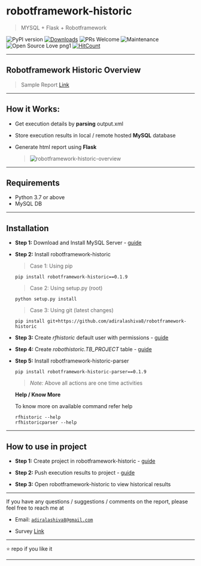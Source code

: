 # robotframework-historic

> MYSQL + Flask + Robotframework

![PyPI version](https://badge.fury.io/py/robotframework-historic.svg)
[![Downloads](https://pepy.tech/badge/robotframework-historic)](https://pepy.tech/project/robotframework-historic)
![PRs Welcome](https://img.shields.io/badge/PRs-welcome-brightgreen.svg?style=flat-square)
![Maintenance](https://img.shields.io/badge/Maintained%3F-yes-green.svg)
![Open Source Love png1](https://badges.frapsoft.com/os/v1/open-source.png?v=103)
[![HitCount](http://hits.dwyl.io/adiralashiva8/robotframework-historic.svg)](http://hits.dwyl.io/adiralashiva8/robotframework-historic)

---

## Robotframework Historic Overview

 > Sample Report [Link](https://rfhistoric.netlify.com/)

---

## How it Works:

- Get execution details by __parsing__ output.xml
- Store execution results in local / remote hosted __MySQL__ database
- Generate html report using __Flask__

  > <img src="https://i.ibb.co/PzVNGfN/robotframework-historic-overview.png" alt="robotframework-historic-overview">

---

## Requirements

 - Python 3.7 or above
 - MySQL DB

---

## Installation

 - __Step 1:__ Download and Install MySQL Server - [guide](https://bit.ly/2GrUUZ9)

 - __Step 2:__ Install robotframework-historic

    > Case 1: Using pip
    ```
    pip install robotframework-historic==0.1.9
    ```

    > Case 2: Using setup.py (root)
    ```
    python setup.py install
    ```

    > Case 3: Using git (latest changes)
    ```
    pip install git+https://github.com/adiralashiva8/robotframework-historic
    ```

 - __Step 3:__ Create *rfhistoric* default user with permissions - [guide](https://bit.ly/2PIOTfI)

 - __Step 4:__ Create *robothistoric.TB_PROJECT* table - [guide](https://bit.ly/2Tv2tV5)

 - __Step 5:__ Install robotframework-historic-parser
    ```
    pip install robotframework-historic-parser==0.1.9
    ```
   > _Note:_ Above all actions are one time activities

   __Help / Know More__

   To know more on available command refer help
   ```
   rfhistoric --help
   rfhistoricparser --help
   ```

---

## How to use in project

 - __Step 1:__ Create project in robotframework-historic - [guide](https://bit.ly/38JskhS)

 - __Step 2:__ Push execution results to project - [guide](https://bit.ly/3icddmC)

 - __Step 3:__ Open robotframework-historic to view historical results

---

If you have any questions / suggestions / comments on the report, please feel free to reach me at

 - Email: <a href="mailto:adiralashiva8@gmail.com?Subject=Robotframework%20historic" target="_blank">`adiralashiva8@gmail.com`</a>
 
 - Survey [Link](https://forms.gle/ecdzxQismbPmmYiE6)

---

:star: repo if you like it

---

